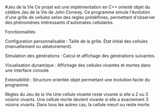 #Jeu de la Vie
Ce projet est une implémentation en C++ orienté objet du célèbre Jeu de la Vie de John Conway. Ce programme simule l'évolution d'une grille de cellules selon des règles prédéfinies, permettant d'observer des phénomènes intéressants d'automates cellulaires.

Fonctionnalités

Configuration personnalisable :
Taille de la grille.
État initial des cellules (manuellement ou aléatoirement).

Simulation des générations :
Calcul et affichage des générations suivantes.

Visualisation dynamique :
Affichage des cellules vivantes et mortes dans une interface console.

Extensibilité :
Structure orientée objet permettant une évolution facile du programme.

Règles du Jeu de la Vie
Une cellule vivante reste vivante si elle a 2 ou 3 voisins vivants.
Une cellule morte devient vivante si elle a exactement 3 voisins vivants.
Dans tous les autres cas, la cellule meurt ou reste morte.
